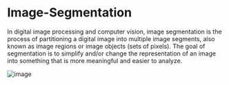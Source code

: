 # Image-Segmentation

In digital image processing and computer vision, image segmentation is the process of partitioning a digital image into multiple image segments, also known as image regions or image objects (sets of pixels). The goal of segmentation is to simplify and/or change the representation of an image into something that is more meaningful and easier to analyze.


![image](https://user-images.githubusercontent.com/108759490/187923744-046f4681-70b5-4a40-8cdc-a5257a9eb456.png)
